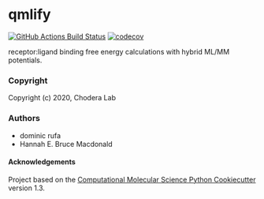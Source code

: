 qmlify
==============================
[//]: # (Badges)
[![GitHub Actions Build Status](https://github.com/REPLACE_WITH_OWNER_ACCOUNT/qmlify/workflows/CI/badge.svg)](https://github.com/REPLACE_WITH_OWNER_ACCOUNT/qmlify/actions?query=branch%3Amaster+workflow%3ACI)
[![codecov](https://codecov.io/gh/REPLACE_WITH_OWNER_ACCOUNT/qmlify/branch/master/graph/badge.svg)](https://codecov.io/gh/REPLACE_WITH_OWNER_ACCOUNT/qmlify/branch/master)


receptor:ligand binding free energy calculations with hybrid ML/MM potentials.

### Copyright

Copyright (c) 2020, Chodera Lab

### Authors
- dominic rufa
- Hannah E. Bruce Macdonald


#### Acknowledgements
 
Project based on the 
[Computational Molecular Science Python Cookiecutter](https://github.com/molssi/cookiecutter-cms) version 1.3.
